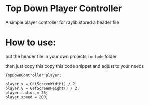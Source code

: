 # Top Down Player Controller

A simple player controller for raylib stored a header file

# How to use:
put the header file in your own projects `include` folder

then just copy this copy this code snippet and adjust to your needs

    TopDownController player;

    player.x = GetScreenWidth() / 2;
    player.y = GetScreenHeight() / 2;
    player.radius = 25;
    player.speed = 200;
